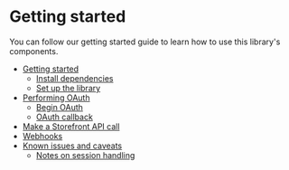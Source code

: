 <!-- Make sure this file is in sync with the Getting started section in README -->

# Getting started

You can follow our getting started guide to learn how to use this library's components.

- [Getting started](getting_started.md)
  - [Install dependencies](getting_started.md#install-dependencies)
  - [Set up the library](getting_started.md#set-up-the-library)
- [Performing OAuth](usage/oauth.md)
  - [Begin OAuth](usage/oauth.md#begin-oauth)
  - [OAuth callback](usage/oauth.md#oauth-callback)
- [Make a Storefront API call](usage/storefront.md)
- [Webhooks](usage/webhooks.md)
- [Known issues and caveats](issues.md)
  - [Notes on session handling](issues.md#notes-on-session-handling)
